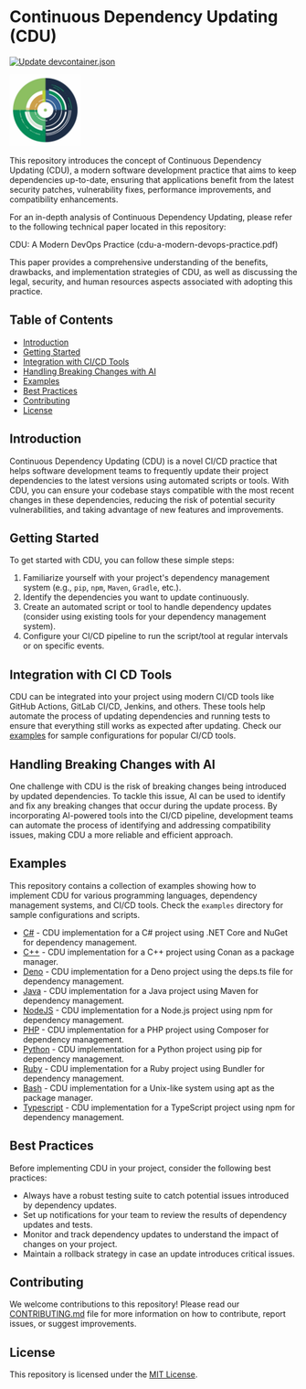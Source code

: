 # Continuous Dependency Updating (CDU)
[![Update devcontainer.json](https://github.com/genome21/CDU/actions/workflows/update_devcontainer.yml/badge.svg)](https://github.com/genome21/CDU/actions/workflows/update_devcontainer.yml)

<img src="./assets/18.png" width="125" height="125">

This repository introduces the concept of Continuous Dependency Updating (CDU), a modern software development practice that aims to keep dependencies up-to-date, ensuring that applications benefit from the latest security patches, vulnerability fixes, performance improvements, and compatibility enhancements.

For an in-depth analysis of Continuous Dependency Updating, please refer to the following technical paper located in this repository:

CDU: A Modern DevOps Practice (cdu-a-modern-devops-practice.pdf)

This paper provides a comprehensive understanding of the benefits, drawbacks, and implementation strategies of CDU, as well as discussing the legal, security, and human resources aspects associated with adopting this practice.

## Table of Contents

- [Introduction](#introduction)
- [Getting Started](#getting-started)
- [Integration with CI/CD Tools](#integration-with-ci-cd-tools)
- [Handling Breaking Changes with AI](#handling-breaking-changes-with-ai)
- [Examples](#examples)
- [Best Practices](#best-practices)
- [Contributing](#contributing)
- [License](#license)

## Introduction

Continuous Dependency Updating (CDU) is a novel CI/CD practice that helps software development teams to frequently update their project dependencies to the latest versions using automated scripts or tools. With CDU, you can ensure your codebase stays compatible with the most recent changes in these dependencies, reducing the risk of potential security vulnerabilities, and taking advantage of new features and improvements.

## Getting Started

To get started with CDU, you can follow these simple steps:

1. Familiarize yourself with your project's dependency management system (e.g., `pip`, `npm`, `Maven`, `Gradle`, etc.).
2. Identify the dependencies you want to update continuously.
3. Create an automated script or tool to handle dependency updates (consider using existing tools for your dependency management system).
4. Configure your CI/CD pipeline to run the script/tool at regular intervals or on specific events.

## Integration with CI CD Tools

CDU can be integrated into your project using modern CI/CD tools like GitHub Actions, GitLab CI/CD, Jenkins, and others. These tools help automate the process of updating dependencies and running tests to ensure that everything still works as expected after updating. Check our [examples](#examples) for sample configurations for popular CI/CD tools.

## Handling Breaking Changes with AI

One challenge with CDU is the risk of breaking changes being introduced by updated dependencies. To tackle this issue, AI can be used to identify and fix any breaking changes that occur during the update process. By incorporating AI-powered tools into the CI/CD pipeline, development teams can automate the process of identifying and addressing compatibility issues, making CDU a more reliable and efficient approach.

## Examples

This repository contains a collection of examples showing how to implement CDU for various programming languages, dependency management systems, and CI/CD tools. Check the `examples` directory for sample configurations and scripts.

- [C#](./examples/csharp.yml) - CDU implementation for a C# project using .NET Core and NuGet for dependency management.
- [C++](./examples/cpp.yml) - CDU implementation for a C++ project using Conan as a package manager.
- [Deno](./examples/deno.yml) - CDU implementation for a Deno project using the deps.ts file for dependency management.
- [Java](./examples/java.yml) - CDU implementation for a Java project using Maven for dependency management.
- [NodeJS](./examples/nodejs.yml) - CDU implementation for a Node.js project using npm for dependency management.
- [PHP](./examples/php.yml) - CDU implementation for a PHP project using Composer for dependency management.
- [Python](./examples/python.yml) - CDU implementation for a Python project using pip for dependency management.
- [Ruby](./examples/ruby.yml) - CDU implementation for a Ruby project using Bundler for dependency management.
- [Bash](./examples/bash.yml) - CDU implementation for a Unix-like system using apt as the package manager.
- [Typescript](./examples/typescript.yml) - CDU implementation for a TypeScript project using npm for dependency management.

## Best Practices

Before implementing CDU in your project, consider the following best practices:

- Always have a robust testing suite to catch potential issues introduced by dependency updates.
- Set up notifications for your team to review the results of dependency updates and tests.
- Monitor and track dependency updates to understand the impact of changes on your project.
- Maintain a rollback strategy in case an update introduces critical issues.

## Contributing

We welcome contributions to this repository! Please read our [CONTRIBUTING.md](CONTRIBUTING.md) file for more information on how to contribute, report issues, or suggest improvements.

## License

This repository is licensed under the [MIT License](LICENSE).
